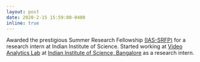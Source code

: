 ```yaml
---
layout: post
date: 2020-2-15 15:59:00-0400
inline: true
---
```


Awarded the prestigious Summer Research Fellowship [(IAS-SRFP)](https://web-japps.ias.ac.in:8443/fellowship2020/lists/selectedList.jsp) for a research intern at Indian Institute of Science. Started working at [Video Analytics Lab](https://val.cds.iisc.ac.in/) at [Indian Institute of Science, Bangalore](https://iisc.ac.in/) as a research intern.

